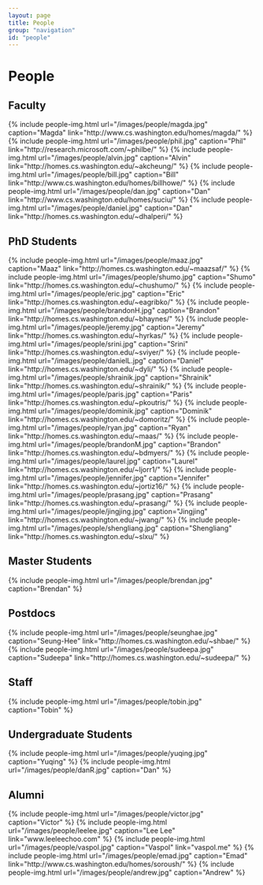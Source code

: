 ```yaml
---
layout: page
title: People
group: "navigation"
id: "people"
---
```


# People

## Faculty

<div class="flex-container">
{% include people-img.html url="/images/people/magda.jpg" caption="Magda" link="http://www.cs.washington.edu/homes/magda/" %}
{% include people-img.html url="/images/people/phil.jpg" caption="Phil" link="http://research.microsoft.com/~philbe/" %}
{% include people-img.html url="/images/people/alvin.jpg" caption="Alvin" link="http://homes.cs.washington.edu/~akcheung/" %}
{% include people-img.html url="/images/people/bill.jpg" caption="Bill" link="http://www.cs.washington.edu/homes/billhowe/" %}
{% include people-img.html url="/images/people/dan.jpg" caption="Dan" link="http://www.cs.washington.edu/homes/suciu/" %}
{% include people-img.html url="/images/people/daniel.jpg" caption="Dan" link="http://homes.cs.washington.edu/~dhalperi/" %}
</div>

## PhD Students

<div class="flex-container">
{% include people-img.html url="/images/people/maaz.jpg" caption="Maaz" link="http://homes.cs.washington.edu/~maazsaf/" %}
{% include people-img.html url="/images/people/shumo.jpg" caption="Shumo" link="http://homes.cs.washington.edu/~chushumo/" %}
{% include people-img.html url="/images/people/eric.jpg" caption="Eric" link="http://homes.cs.washington.edu/~eagribko/" %}
{% include people-img.html url="/images/people/brandonH.jpg" caption="Brandon" link="http://homes.cs.washington.edu/~bhaynes/" %}
{% include people-img.html url="/images/people/jeremy.jpg" caption="Jeremy" link="http://homes.cs.washington.edu/~hyrkas/" %}
{% include people-img.html url="/images/people/srini.jpg" caption="Srini" link="http://homes.cs.washington.edu/~sviyer/" %}
{% include people-img.html url="/images/people/danielL.jpg" caption="Daniel" link="http://homes.cs.washington.edu/~dyli/" %}
{% include people-img.html url="/images/people/shrainik.jpg" caption="Shrainik" link="http://homes.cs.washington.edu/~shrainik/" %}
{% include people-img.html url="/images/people/paris.jpg" caption="Paris" link="http://homes.cs.washington.edu/~pkoutris/" %}
{% include people-img.html url="/images/people/dominik.jpg" caption="Dominik" link="http://homes.cs.washington.edu/~domoritz/" %}
{% include people-img.html url="/images/people/ryan.jpg" caption="Ryan" link="http://homes.cs.washington.edu/~maas/" %}
{% include people-img.html url="/images/people/brandonM.jpg" caption="Brandon" link="http://homes.cs.washington.edu/~bdmyers/" %}
{% include people-img.html url="/images/people/laurel.jpg" caption="Laurel" link="http://homes.cs.washington.edu/~ljorr1/" %}
{% include people-img.html url="/images/people/jennifer.jpg" caption="Jennifer" link="http://homes.cs.washington.edu/~jortiz16/" %}
{% include people-img.html url="/images/people/prasang.jpg" caption="Prasang" link="http://homes.cs.washington.edu/~prasang/" %}
{% include people-img.html url="/images/people/jingjing.jpg" caption="Jingjing" link="http://homes.cs.washington.edu/~jwang/" %}
{% include people-img.html url="/images/people/shengliang.jpg" caption="Shengliang" link="http://homes.cs.washington.edu/~slxu/" %}
</div>

## Master Students
<div class="flex-container">
{% include people-img.html url="/images/people/brendan.jpg" caption="Brendan" %}
</div>

## Postdocs
<div class="flex-container">
{% include people-img.html url="/images/people/seunghae.jpg" caption="Seung-Hee" link="http://homes.cs.washington.edu/~shbae/" %}
{% include people-img.html url="/images/people/sudeepa.jpg" caption="Sudeepa" link="http://homes.cs.washington.edu/~sudeepa/" %}
</div>

## Staff
<div class="flex-container">
{% include people-img.html url="/images/people/tobin.jpg" caption="Tobin" %}
</div>

## Undergraduate Students

<div class="flex-container">
{% include people-img.html url="/images/people/yuqing.jpg" caption="Yuqing" %}
{% include people-img.html url="/images/people/danR.jpg" caption="Dan" %}
</div>

## Alumni

<div class="flex-container">
{% include people-img.html url="/images/people/victor.jpg" caption="Victor" %}
{% include people-img.html url="/images/people/leelee.jpg" caption="Lee Lee" link="www.leeleechoo.com" %}
{% include people-img.html url="/images/people/vaspol.jpg" caption="Vaspol" link="vaspol.me" %}
{% include people-img.html url="/images/people/emad.jpg" caption="Emad" link="http://www.cs.washington.edu/homes/soroush/" %}
{% include people-img.html url="/images/people/andrew.jpg" caption="Andrew" %}
</div>
